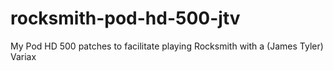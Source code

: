 rocksmith-pod-hd-500-jtv
========================

My Pod HD 500 patches to facilitate playing Rocksmith with a (James Tyler) Variax